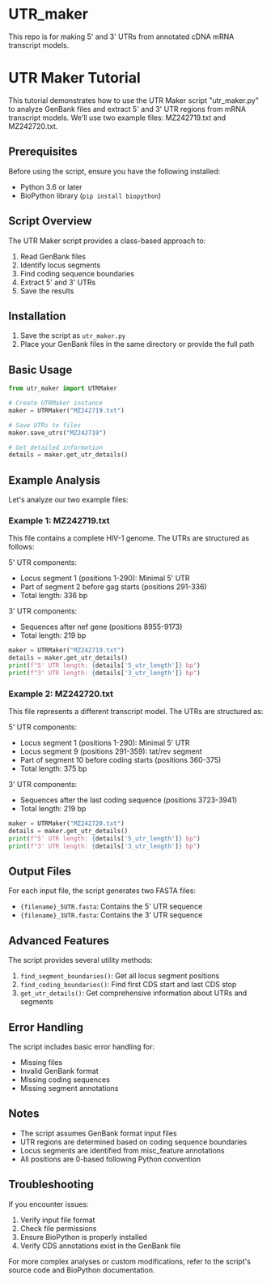 # UTR_maker
This repo is for making 5' and 3' UTRs from annotated cDNA mRNA transcript models.

# UTR Maker Tutorial

This tutorial demonstrates how to use the UTR Maker script "utr_maker.py" to analyze GenBank files and extract 5' and 3' UTR regions from mRNA transcript models. We'll use two example files: MZ242719.txt and MZ242720.txt.

## Prerequisites

Before using the script, ensure you have the following installed:
- Python 3.6 or later
- BioPython library (`pip install biopython`)

## Script Overview

The UTR Maker script provides a class-based approach to:
1. Read GenBank files
2. Identify locus segments
3. Find coding sequence boundaries
4. Extract 5' and 3' UTRs
5. Save the results

## Installation

1. Save the script as `utr_maker.py`
2. Place your GenBank files in the same directory or provide the full path

## Basic Usage

```python
from utr_maker import UTRMaker

# Create UTRMaker instance
maker = UTRMaker("MZ242719.txt")

# Save UTRs to files
maker.save_utrs("MZ242719")

# Get detailed information
details = maker.get_utr_details()
```

## Example Analysis

Let's analyze our two example files:

### Example 1: MZ242719.txt

This file contains a complete HIV-1 genome. The UTRs are structured as follows:

5' UTR components:
- Locus segment 1 (positions 1-290): Minimal 5' UTR
- Part of segment 2 before gag starts (positions 291-336)
- Total length: 336 bp

3' UTR components:
- Sequences after nef gene (positions 8955-9173)
- Total length: 219 bp

```python
maker = UTRMaker("MZ242719.txt")
details = maker.get_utr_details()
print(f"5' UTR length: {details['5_utr_length']} bp")
print(f"3' UTR length: {details['3_utr_length']} bp")
```

### Example 2: MZ242720.txt

This file represents a different transcript model. The UTRs are structured as:

5' UTR components:
- Locus segment 1 (positions 1-290): Minimal 5' UTR
- Locus segment 9 (positions 291-359): tat/rev segment
- Part of segment 10 before coding starts (positions 360-375)
- Total length: 375 bp

3' UTR components:
- Sequences after the last coding sequence (positions 3723-3941)
- Total length: 219 bp

```python
maker = UTRMaker("MZ242720.txt")
details = maker.get_utr_details()
print(f"5' UTR length: {details['5_utr_length']} bp")
print(f"3' UTR length: {details['3_utr_length']} bp")
```

## Output Files

For each input file, the script generates two FASTA files:
- `{filename}_5UTR.fasta`: Contains the 5' UTR sequence
- `{filename}_3UTR.fasta`: Contains the 3' UTR sequence

## Advanced Features

The script provides several utility methods:

1. `find_segment_boundaries()`: Get all locus segment positions
2. `find_coding_boundaries()`: Find first CDS start and last CDS stop
3. `get_utr_details()`: Get comprehensive information about UTRs and segments

## Error Handling

The script includes basic error handling for:
- Missing files
- Invalid GenBank format
- Missing coding sequences
- Missing segment annotations

## Notes

- The script assumes GenBank format input files
- UTR regions are determined based on coding sequence boundaries
- Locus segments are identified from misc_feature annotations
- All positions are 0-based following Python convention

## Troubleshooting

If you encounter issues:
1. Verify input file format
2. Check file permissions
3. Ensure BioPython is properly installed
4. Verify CDS annotations exist in the GenBank file

For more complex analyses or custom modifications, refer to the script's source code and BioPython documentation.
